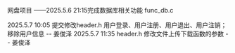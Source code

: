 网盘项目
——2025.5.6 21:15完成数据库相关功能 func_db.c

2025.5.7 10:05  提交修改header.h 用户登录、用户注册、用户退出、用户注销；
                移除用户信息  -- 姜俊泽
2025.5.7 11:35  header.h 修改文件上传下载函数的参数 -- 姜俊泽
